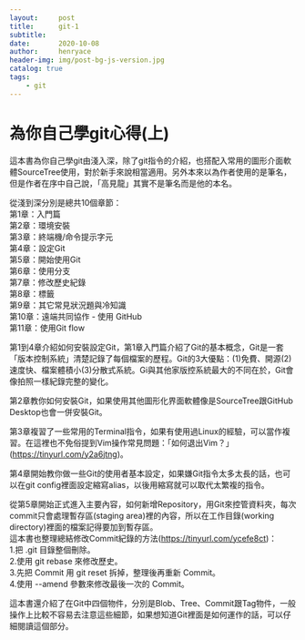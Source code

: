 ```yaml
---
layout:     post
title:      git-1
subtitle:   
date:       2020-10-08
author:     henryace
header-img: img/post-bg-js-version.jpg
catalog: true
tags:
    - git
---
```

# 為你自己學git心得(上)

這本書為你自己學git由淺入深，除了git指令的介紹，也搭配入常用的圖形介面軟體SourceTree使用，對於新手來說相當適用。另外本來以為作者使用的是筆名，但是作者在序中自己說，「高見龍」其實不是筆名而是他的本名。

從淺到深分別是總共10個章節：<br>
第1章：入門篇<br>
第2章：環境安裝<br>
第3章：終端機/命令提示字元<br>
第4章：設定Git<br>
第5章：開始使用Git<br>
第6章：使用分支<br>
第7章：修改歷史紀錄<br>
第8章：標籤<br>
第9章：其它常見狀況題與冷知識<br>
第10章：遠端共同協作 - 使用 GitHub<br>
第11章：使用Git flow<br>

第1到4章介紹如何安裝設定Git，第1章入門篇介紹了Git的基本概念，Git是一套「版本控制系統」清楚記錄了每個檔案的歷程。Git的3大優點：(1)免費、開源(2)速度快、檔案體積小(3)分散式系統。Gi與其他家版控系統最大的不同在於，Git會像拍照一樣紀錄完整的變化。

第2章教你如何安裝Git，如果使用其他圖形化界面軟體像是SourceTree跟GitHub Desktop也會一併安裝Git。

第3章複習了一些常用的Terminal指令，如果有使用過Linux的經驗，可以當作複習。在這裡也不免俗提到Vim操作常見問題：「如何退出Vim？」(https://tinyurl.com/y2a6jtng)。

第4章開始教你做一些Git的使用者基本設定，如果嫌Git指令太多太長的話，也可以在git config裡面設定縮寫alias，以後用縮寫就可以取代太繁複的指令。

從第5章開始正式進入主要內容，如何新增Repository，用Git來控管資料夾，每次commit只會處理暫存區(staging area)裡的內容，所以在工作目錄(working directory)裡面的檔案記得要加到暫存區。
<br>這本書也整理總結修改Commit紀錄的方法(https://tinyurl.com/ycefe8ct)：<br>
1.把 .git 目錄整個刪除。<br>
2.使用 git rebase 來修改歷史。<br>
3.先把 Commit 用 git reset 拆掉，整理後再重新 Commit。<br>
4.使用 --amend 參數來修改最後一次的 Commit。<br>

這本書還介紹了在Git中四個物件，分別是Blob、Tree、Commit跟Tag物件，一般操作上比較不容易去注意這些細節，如果想知道Git裡面是如何運作的話，可以仔細閱讀這個部分。

